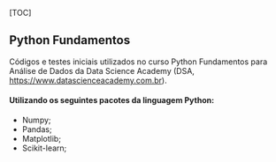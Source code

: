 [TOC]

## Python Fundamentos

Códigos e testes iniciais utilizados no curso Python Fundamentos para Análise de Dados da Data Science Academy (DSA, https://www.datascienceacademy.com.br).

#### Utilizando os seguintes pacotes da linguagem Python: 

- Numpy;
- Pandas;
- Matplotlib;
- Scikit-learn;

